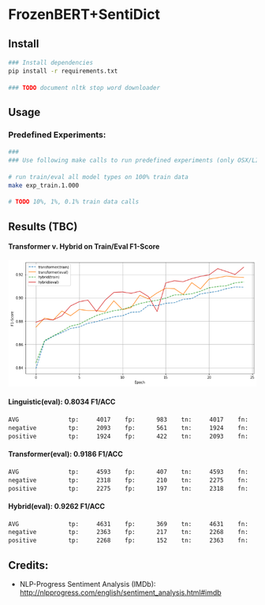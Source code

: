 # FrozenBERT+SentiDict

## Install
```bash
### Install dependencies
pip install -r requirements.txt

### TODO document nltk stop word downloader
```

## Usage

### Predefined Experiments:
```bash
### 
### Use following make calls to run predefined experiments (only OSX/LINUX):

# run train/eval all model types on 100% train data
make exp_train.1.000

# TODO 10%, 1%, 0.1% train data calls
```

## Results (TBC)

#### Transformer v. Hybrid on Train/Eval F1-Score
![Line plot of transformer and hybrid f1 on train and eval dataset.](./experiments/train.1.000/transformer-v-hybrid.png)

#### Linguistic(eval): 0.8034 F1/ACC
```bash
AVG           	 tp:     4017	 fp:      983 	 tn:     4017	 fn:      983	 prec=0.8034	 rec=0.8034	 f1=0.8034	 acc=0.8034
negative      	 tp:     2093	 fp:      561 	 tn:     1924	 fn:      422	 prec=0.7886	 rec=0.8322	 f1=0.8098	 acc=0.8034
positive      	 tp:     1924	 fp:      422 	 tn:     2093	 fn:      561	 prec=0.8201	 rec=0.7742	 f1=0.7965	 acc=0.8034
```

#### Transformer(eval): 0.9186 F1/ACC
```bash
AVG           	 tp:     4593	 fp:      407 	 tn:     4593	 fn:      407	 prec=0.9186	 rec=0.9186	 f1=0.9186	 acc=0.9186
negative      	 tp:     2318	 fp:      210 	 tn:     2275	 fn:      197	 prec=0.9169	 rec=0.9217	 f1=0.9193	 acc=0.9186
positive      	 tp:     2275	 fp:      197 	 tn:     2318	 fn:      210	 prec=0.9203	 rec=0.9155	 f1=0.9179	 acc=0.9186

```

#### Hybrid(eval): **0.9262** F1/ACC
```bash
AVG           	 tp:     4631	 fp:      369 	 tn:     4631	 fn:      369	 prec=0.9262	 rec=0.9262	 f1=0.9262	 acc=0.9262
negative      	 tp:     2363	 fp:      217 	 tn:     2268	 fn:      152	 prec=0.9159	 rec=0.9396	 f1=0.9276	 acc=0.9262
positive      	 tp:     2268	 fp:      152 	 tn:     2363	 fn:      217	 prec=0.9372	 rec=0.9127	 f1=0.9248	 acc=0.9262
```

## Credits:

* NLP-Progress Sentiment Analysis (IMDb): <http://nlpprogress.com/english/sentiment_analysis.html#imdb>
